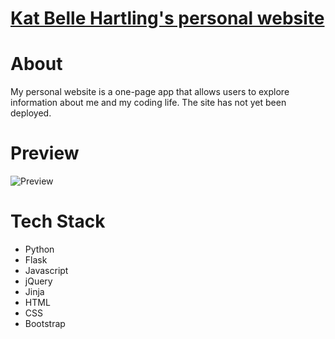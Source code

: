 # [Kat Belle Hartling's personal website](http://www.katbellehartling.com)

# About

My personal website is a one-page app that allows users to explore information about me and my coding life.  The site has not yet been deployed.

# Preview

![Preview](/static/gif/kats_website.gif)

# Tech Stack

* Python
* Flask
* Javascript
* jQuery
* Jinja
* HTML
* CSS
* Bootstrap
